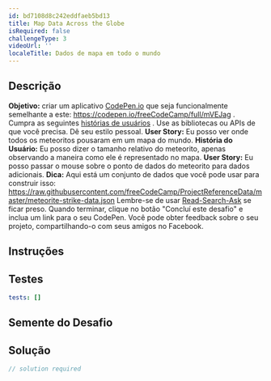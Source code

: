 ```yaml
---
id: bd7108d8c242eddfaeb5bd13
title: Map Data Across the Globe
isRequired: false
challengeType: 3
videoUrl: ''
localeTitle: Dados de mapa em todo o mundo
---
```


## Descrição
<section id="description"> <strong>Objetivo:</strong> criar um aplicativo <a href="https://codepen.io" target="_blank">CodePen.io</a> que seja funcionalmente semelhante a este: <a href="https://codepen.io/freeCodeCamp/full/mVEJag" target="_blank">https://codepen.io/freeCodeCamp/full/mVEJag</a> . Cumpra as seguintes <a href="https://en.wikipedia.org/wiki/User_story" target="_blank">histórias de usuários</a> . Use as bibliotecas ou APIs de que você precisa. Dê seu estilo pessoal. <strong>User Story:</strong> Eu posso ver onde todos os meteoritos pousaram em um mapa do mundo. <strong>História do Usuário:</strong> Eu posso dizer o tamanho relativo do meteorito, apenas observando a maneira como ele é representado no mapa. <strong>User Story:</strong> Eu posso passar o mouse sobre o ponto de dados do meteorito para dados adicionais. <strong>Dica:</strong> Aqui está um conjunto de dados que você pode usar para construir isso: <a href="https://raw.githubusercontent.com/freeCodeCamp/ProjectReferenceData/master/meteorite-strike-data.json" target="_blank">https://raw.githubusercontent.com/freeCodeCamp/ProjectReferenceData/master/meteorite-strike-data.json</a> Lembre-se de usar <a href="http://forum.freecodecamp.org/t/how-to-get-help-when-you-are-stuck/19514" target="_blank">Read-Search-Ask</a> se ficar preso. Quando terminar, clique no botão &quot;Concluí este desafio&quot; e inclua um link para o seu CodePen. Você pode obter feedback sobre o seu projeto, compartilhando-o com seus amigos no Facebook. </section>

## Instruções
<section id="instructions">
</section>

## Testes
<section id='tests'>

```yml
tests: []

```

</section>

## Semente do Desafio
<section id='challengeSeed'>

</section>

## Solução
<section id='solution'>

```js
// solution required
```
</section>
